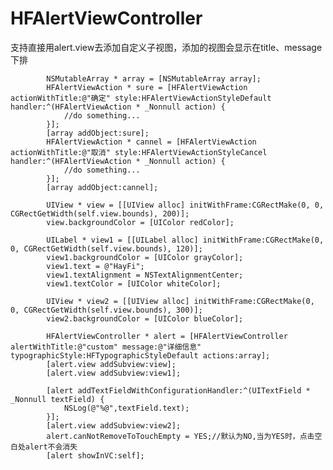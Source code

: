 # HFAlertViewController
支持直接用alert.view去添加自定义子视图，添加的视图会显示在title、message下排

            NSMutableArray * array = [NSMutableArray array];
            HFAlertViewAction * sure = [HFAlertViewAction actionWithTitle:@"确定" style:HFAlertViewActionStyleDefault handler:^(HFAlertViewAction * _Nonnull action) {
                //do something...
            }];
            [array addObject:sure];
            HFAlertViewAction * cannel = [HFAlertViewAction actionWithTitle:@"取消" style:HFAlertViewActionStyleCancel handler:^(HFAlertViewAction * _Nonnull action) {
                //do something...
            }];
            [array addObject:cannel];
            
            UIView * view = [[UIView alloc] initWithFrame:CGRectMake(0, 0, CGRectGetWidth(self.view.bounds), 200)];
            view.backgroundColor = [UIColor redColor];
            
            UILabel * view1 = [[UILabel alloc] initWithFrame:CGRectMake(0, 0, CGRectGetWidth(self.view.bounds), 120)];
            view1.backgroundColor = [UIColor grayColor];
            view1.text = @"HayFi";
            view1.textAlignment = NSTextAlignmentCenter;
            view1.textColor = [UIColor whiteColor];
            
            UIView * view2 = [[UIView alloc] initWithFrame:CGRectMake(0, 0, CGRectGetWidth(self.view.bounds), 300)];
            view2.backgroundColor = [UIColor blueColor];
            
            HFAlertViewController * alert = [HFAlertViewController alertWithTitle:@"custom" message:@"详细信息" typographicStyle:HFTypographicStyleDefault actions:array];
            [alert.view addSubview:view];
            [alert.view addSubview:view1];
            
            [alert addTextFieldWithConfigurationHandler:^(UITextField * _Nonnull textField) {
                NSLog(@"%@",textField.text);
            }];
            [alert.view addSubview:view2];
            alert.canNotRemoveToTouchEmpty = YES;//默认为NO,当为YES时，点击空白处alert不会消失
            [alert showInVC:self];
            

